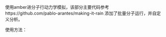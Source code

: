 使用amber进分子行动力学模拟，该部分主要代码参考https://github.com/pablo-arantes/making-it-rain 添加了批量分子运行，并自定义分析。  

使用方法：
